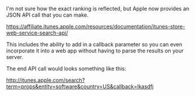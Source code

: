 I'm not sure how the exact ranking is reflected, but Apple now provides an JSON API call that you can make.

https://affiliate.itunes.apple.com/resources/documentation/itunes-store-web-service-search-api/

This includes the ability to add in a callback parameter so you can even incorporate it into a web app without having to parse the results on your server.

The end API call would looks something like this:

http://itunes.apple.com/search?term=props&entity=software&country=US&callback=lkasdfj